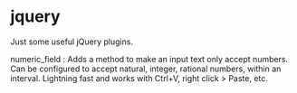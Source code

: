 jquery
======

Just some useful jQuery plugins.

numeric_field :
  Adds a method to make an input text only accept numbers.
  Can be configured to accept natural, integer, rational numbers, within an interval.
  Lightning fast and works with Ctrl+V, right click > Paste, etc.
